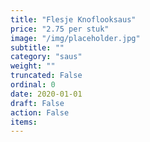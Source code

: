 ```yaml
---
title: "Flesje Knoflooksaus"
price: "2.75 per stuk"
image: "/img/placeholder.jpg"
subtitle: ""
category: "saus"
weight: ""
truncated: False
ordinal: 0
date: 2020-01-01
draft: False
action: False
items: 
---
```

